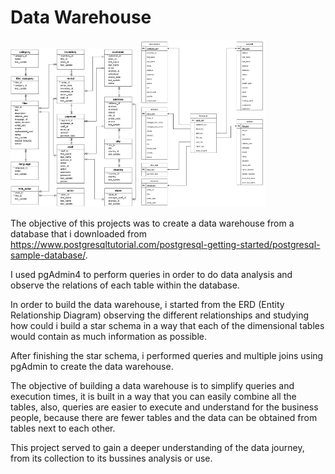 # Data Warehouse

<img src='./img/erd_schema.png' width=40% height = 30%> <img src='./img/dvd_star_schema.png' width=40% height = 30%>

The objective of this projects was to create a data warehouse from a database that i downloaded from https://www.postgresqltutorial.com/postgresql-getting-started/postgresql-sample-database/. 

I used pgAdmin4 to perform queries in order to do data analysis and observe the relations of each table within the database.

In order to build the data warehouse, i started from the ERD (Entity Relationship Diagram) observing the different relationships and studying how could i build a star schema in a way that each of the dimensional tables would contain as much information as possible.

After finishing the star schema, i performed queries and multiple joins using pgAdmin to create the data warehouse. 

The objective of building a data warehouse is to simplify queries and execution times, it is built in a way that you can easily combine all the tables, also, queries are easier to execute and understand for the business people, because there are fewer tables and the data can be obtained from tables next to each other.

This project served to gain a deeper understanding of the data journey, from its collection to its bussines analysis or use.
